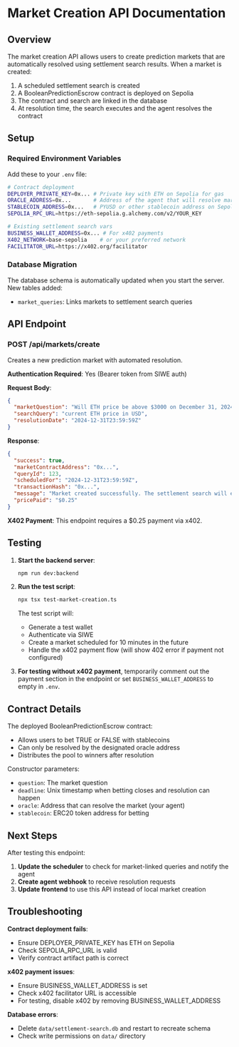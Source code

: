 # Market Creation API Documentation

## Overview

The market creation API allows users to create prediction markets that are automatically resolved using settlement search results. When a market is created:

1. A scheduled settlement search is created
2. A BooleanPredictionEscrow contract is deployed on Sepolia
3. The contract and search are linked in the database
4. At resolution time, the search executes and the agent resolves the contract

## Setup

### Required Environment Variables

Add these to your `.env` file:

```bash
# Contract deployment
DEPLOYER_PRIVATE_KEY=0x... # Private key with ETH on Sepolia for gas
ORACLE_ADDRESS=0x...       # Address of the agent that will resolve markets
STABLECOIN_ADDRESS=0x...   # PYUSD or other stablecoin address on Sepolia
SEPOLIA_RPC_URL=https://eth-sepolia.g.alchemy.com/v2/YOUR_KEY

# Existing settlement search vars
BUSINESS_WALLET_ADDRESS=0x... # For x402 payments
X402_NETWORK=base-sepolia    # or your preferred network
FACILITATOR_URL=https://x402.org/facilitator
```

### Database Migration

The database schema is automatically updated when you start the server. New tables added:

- `market_queries`: Links markets to settlement search queries

## API Endpoint

### POST /api/markets/create

Creates a new prediction market with automated resolution.

**Authentication Required**: Yes (Bearer token from SIWE auth)

**Request Body**:
```json
{
  "marketQuestion": "Will ETH price be above $3000 on December 31, 2024?",
  "searchQuery": "current ETH price in USD",
  "resolutionDate": "2024-12-31T23:59:59Z"
}
```

**Response**:
```json
{
  "success": true,
  "marketContractAddress": "0x...",
  "queryId": 123,
  "scheduledFor": "2024-12-31T23:59:59Z",
  "transactionHash": "0x...",
  "message": "Market created successfully. The settlement search will execute at the resolution time.",
  "pricePaid": "$0.25"
}
```

**X402 Payment**: This endpoint requires a $0.25 payment via x402.

## Testing

1. **Start the backend server**:
   ```bash
   npm run dev:backend
   ```

2. **Run the test script**:
   ```bash
   npx tsx test-market-creation.ts
   ```

   The test script will:
   - Generate a test wallet
   - Authenticate via SIWE
   - Create a market scheduled for 10 minutes in the future
   - Handle the x402 payment flow (will show 402 error if payment not configured)

3. **For testing without x402 payment**, temporarily comment out the payment section in the endpoint or set `BUSINESS_WALLET_ADDRESS` to empty in `.env`.

## Contract Details

The deployed BooleanPredictionEscrow contract:
- Allows users to bet TRUE or FALSE with stablecoins
- Can only be resolved by the designated oracle address
- Distributes the pool to winners after resolution

Constructor parameters:
- `question`: The market question
- `deadline`: Unix timestamp when betting closes and resolution can happen
- `oracle`: Address that can resolve the market (your agent)
- `stablecoin`: ERC20 token address for betting

## Next Steps

After testing this endpoint:

1. **Update the scheduler** to check for market-linked queries and notify the agent
2. **Create agent webhook** to receive resolution requests
3. **Update frontend** to use this API instead of local market creation

## Troubleshooting

**Contract deployment fails**:
- Ensure DEPLOYER_PRIVATE_KEY has ETH on Sepolia
- Check SEPOLIA_RPC_URL is valid
- Verify contract artifact path is correct

**x402 payment issues**:
- Ensure BUSINESS_WALLET_ADDRESS is set
- Check x402 facilitator URL is accessible
- For testing, disable x402 by removing BUSINESS_WALLET_ADDRESS

**Database errors**:
- Delete `data/settlement-search.db` and restart to recreate schema
- Check write permissions on `data/` directory 